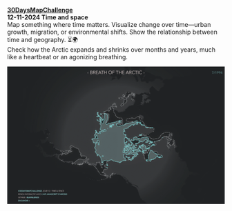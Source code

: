 **[30DaysMapChallenge](https://30daymapchallenge.com/)**  
**12-11-2024 	Time and space** 	   
Map something where time matters. Visualize change over time—urban growth, migration, or environmental shifts. Show the relationship between time and geography. ⏳🌍  
Check how the Arctic expands and shrinks over months and years, much like a heartbeat or an agonizing breathing.

[<img src="./img/screenshot_BreathOfTheArctic.gif">](https://japalenos.github.io/JS-API/Time-and-Space-30DayMapChallenge/)
